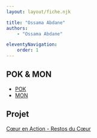 ```yaml
---
layout: layout/fiche.njk

title: "Ossama Abdane"
authors:
    - "Ossama Abdane"

eleventyNavigation:
    order: 1
---
```


## POK & MON

* [POK](./pok)
* [MON](./mon)

## Projet

[Cœur en Action - Restos du Cœur](../../../projets/2022-2023/Restos%20du%20coeur)
